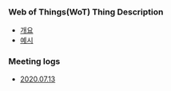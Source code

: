 ### Web of Things(WoT) Thing Description
   * [개요](https://github.com/kaist-webeng/testbed-resource-controller/wiki/Web-of-Things-(WoT)-Thing-Description-%EA%B0%9C%EC%9A%94)
   * [예시](https://github.com/kaist-webeng/testbed-resource-controller/wiki/Chrome-Cast-Description)

### Meeting logs
- [2020.07.13](https://github.com/kaist-webeng/testbed-resource-controller/wiki/2020.07.13-Meeting-logs)